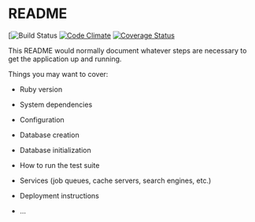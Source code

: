 # README

[![Build Status](https://codeship.com/projects/6bf06a80-3463-0136-b3a0-0a4605642058/status?branch=master)
[![Code Climate](https://codeclimate.com/github/danielmdavis/great-chain/badges/gpa.svg)](https://codeclimate.com/github/danielmdavis/great-chain)
[![Coverage Status](https://coveralls.io/repos/github/danielmdavis/great-chain/badge.svg?branch=master)](https://coveralls.io/github/danielmdavis/great-chain?branch=master)

This README would normally document whatever steps are necessary to get the
application up and running.

Things you may want to cover:

* Ruby version

* System dependencies

* Configuration

* Database creation

* Database initialization

* How to run the test suite

* Services (job queues, cache servers, search engines, etc.)

* Deployment instructions

* ...
